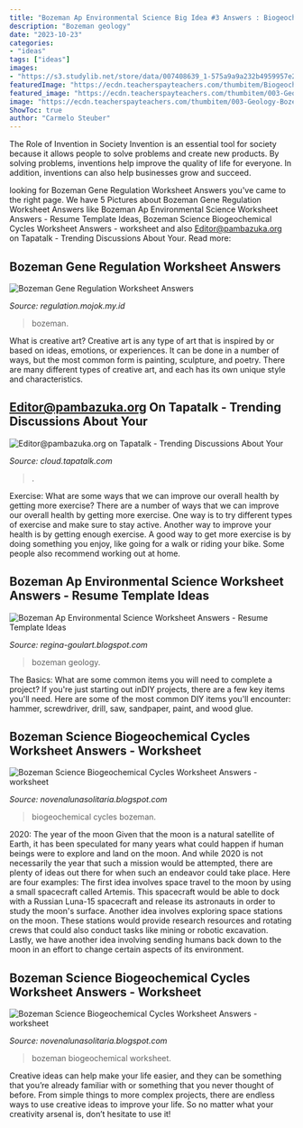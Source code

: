 ```yaml
---
title: "Bozeman Ap Environmental Science Big Idea #3 Answers : Biogeochemical Cycles Bozeman"
description: "Bozeman geology"
date: "2023-10-23"
categories:
- "ideas"
tags: ["ideas"]
images:
- "https://s3.studylib.net/store/data/007408639_1-575a9a9a232b4959957e223fa479b589-300x300.png"
featuredImage: "https://ecdn.teacherspayteachers.com/thumbitem/Biogeochemical-Cycles-Bozemanscience-AP-Environmental-Video-Guided-Notes-4339652-1555441734/original-4339652-1.jpg"
featured_image: "https://ecdn.teacherspayteachers.com/thumbitem/003-Geology-Bozeman-Science-AP-Environmental-Video-Guided-Notes-4435345-1555356572/original-4435345-1.jpg"
image: "https://ecdn.teacherspayteachers.com/thumbitem/003-Geology-Bozeman-Science-AP-Environmental-Video-Guided-Notes-4435345-1555356572/original-4435345-1.jpg"
ShowToc: true
author: "Carmelo Steuber"
---
```



The Role of Invention in Society
Invention is an essential tool for society because it allows people to solve problems and create new products. By solving problems, inventions help improve the quality of life for everyone. In addition, inventions can also help businesses grow and succeed.

	

		
looking for Bozeman Gene Regulation Worksheet Answers you've came to the right page. We have 5 Pictures about Bozeman Gene Regulation Worksheet Answers like Bozeman Ap Environmental Science Worksheet Answers - Resume Template Ideas, Bozeman Science Biogeochemical Cycles Worksheet Answers - worksheet and also Editor@pambazuka.org on Tapatalk - Trending Discussions About Your. Read more:
		
    
## Bozeman Gene Regulation Worksheet Answers

<img loading=lazy src="https://i.pinimg.com/originals/ca/c2/cf/cac2cf6da2beff19e1b082c7c102d6c6.jpg" onerror="this.onerror=null;this.src='https://tse2.mm.bing.net/th?id=OIP.qN1NFhbW10Cc_7UkQJ_8KQHaFj&amp;pid=15.1';" alt="Bozeman Gene Regulation Worksheet Answers">

_Source: regulation.mojok.my.id_

>bozeman. 

	

What is creative art?
Creative art is any type of art that is inspired by or based on ideas, emotions, or experiences. It can be done in a number of ways, but the most common form is painting, sculpture, and poetry. There are many different types of creative art, and each has its own unique style and characteristics.

    
## Editor@pambazuka.org On Tapatalk - Trending Discussions About Your

<img loading=lazy src="https://e-watchman.com/wp-content/uploads/2015/07/monkey-tablet.jpg" onerror="this.onerror=null;this.src='https://tse3.mm.bing.net/th?id=OIP.kVE5RayoJlHROk3arIQXcwAAAA&amp;pid=15.1';" alt="Editor@pambazuka.org on Tapatalk - Trending Discussions About Your">

_Source: cloud.tapatalk.com_

>. 

	

Exercise: What are some ways that we can improve our overall health by getting more exercise?
There are a number of ways that we can improve our overall health by getting more exercise. One way is to try different types of exercise and make sure to stay active. Another way to improve your health is by getting enough exercise. A good way to get more exercise is by doing something you enjoy, like going for a walk or riding your bike. Some people also recommend working out at home.

    
## Bozeman Ap Environmental Science Worksheet Answers - Resume Template Ideas

<img loading=lazy src="https://ecdn.teacherspayteachers.com/thumbitem/003-Geology-Bozeman-Science-AP-Environmental-Video-Guided-Notes-4435345-1555356572/original-4435345-1.jpg" onerror="this.onerror=null;this.src='https://tse1.mm.bing.net/th?id=OIP.nsqYyS6HxTj6pgUiKcTUDgAAAA&amp;pid=15.1';" alt="Bozeman Ap Environmental Science Worksheet Answers - Resume Template Ideas">

_Source: regina-goulart.blogspot.com_

>bozeman geology. 

	

The Basics: What are some common items you will need to complete a project?
If you're just starting out inDIY projects, there are a few key items you'll need. Here are some of the most common DIY items you'll encounter: hammer, screwdriver, drill, saw, sandpaper, paint, and wood glue.

    
## Bozeman Science Biogeochemical Cycles Worksheet Answers - Worksheet

<img loading=lazy src="https://ecdn.teacherspayteachers.com/thumbitem/Biogeochemical-Cycles-Bozemanscience-AP-Environmental-Video-Guided-Notes-4339652-1555441734/original-4339652-1.jpg" onerror="this.onerror=null;this.src='https://tse4.mm.bing.net/th?id=OIP.L85EZvbnC9SxWEVezLqt7QAAAA&amp;pid=15.1';" alt="Bozeman Science Biogeochemical Cycles Worksheet Answers - worksheet">

_Source: novenalunasolitaria.blogspot.com_

>biogeochemical cycles bozeman. 

	

2020: The year of the moon
Given that the moon is a natural satellite of Earth, it has been speculated for many years what could happen if human beings were to explore and land on the moon. And while 2020 is not necessarily the year that such a mission would be attempted, there are plenty of ideas out there for when such an endeavor could take place. Here are four examples: 
The first idea involves space travel to the moon by using a small spacecraft called Artemis. This spacecraft would be able to dock with a Russian Luna-15 spacecraft and release its astronauts in order to study the moon's surface. 
Another idea involves exploring space stations on the moon. These stations would provide research resources and rotating crews that could also conduct tasks like mining or robotic excavation. 
Lastly, we have another idea involving sending humans back down to the moon in an effort to change certain aspects of its environment.

    
## Bozeman Science Biogeochemical Cycles Worksheet Answers - Worksheet

<img loading=lazy src="https://s3.studylib.net/store/data/007408639_1-575a9a9a232b4959957e223fa479b589-300x300.png" onerror="this.onerror=null;this.src='https://tse3.mm.bing.net/th?id=OIP.LNF0lAUd4ZoPb7uk33tU9QAAAA&amp;pid=15.1';" alt="Bozeman Science Biogeochemical Cycles Worksheet Answers - worksheet">

_Source: novenalunasolitaria.blogspot.com_

>bozeman biogeochemical worksheet. 

	

Creative ideas can help make your life easier, and they can be something that you’re already familiar with or something that you never thought of before. From simple things to more complex projects, there are endless ways to use creative ideas to improve your life. So no matter what your creativity arsenal is, don’t hesitate to use it!

